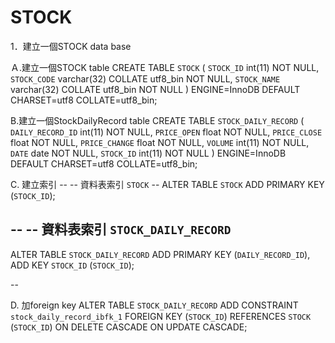 # STOCK
1．建立一個STOCK data base
  
  Ａ.建立一個STOCK table
      CREATE TABLE `STOCK` (
        `STOCK_ID` int(11) NOT NULL,
        `STOCK_CODE` varchar(32) COLLATE utf8_bin NOT NULL,
        `STOCK_NAME` varchar(32) COLLATE utf8_bin NOT NULL
      ) ENGINE=InnoDB DEFAULT CHARSET=utf8 COLLATE=utf8_bin;
      
  B.建立一個StockDailyRecord  table
      CREATE TABLE `STOCK_DAILY_RECORD` (
      `DAILY_RECORD_ID` int(11) NOT NULL,
      `PRICE_OPEN` float NOT NULL,
      `PRICE_CLOSE` float NOT NULL,
      `PRICE_CHANGE` float NOT NULL,
      `VOLUME` int(11) NOT NULL,
      `DATE` date NOT NULL,
      `STOCK_ID` int(11) NOT NULL
    ) ENGINE=InnoDB DEFAULT CHARSET=utf8 COLLATE=utf8_bin;
      

C. 建立索引
    --
    -- 資料表索引 `STOCK`
    --
    ALTER TABLE `STOCK`
      ADD PRIMARY KEY (`STOCK_ID`);
      
  --
  -- 資料表索引 `STOCK_DAILY_RECORD`
  --
  ALTER TABLE `STOCK_DAILY_RECORD`
    ADD PRIMARY KEY (`DAILY_RECORD_ID`),
    ADD KEY `STOCK_ID` (`STOCK_ID`);

  --    
      
D. 加foreign key
ALTER TABLE `STOCK_DAILY_RECORD`
  ADD CONSTRAINT `stock_daily_record_ibfk_1` FOREIGN KEY (`STOCK_ID`) REFERENCES `STOCK` (`STOCK_ID`) ON DELETE CASCADE ON UPDATE CASCADE;
      
      
      
